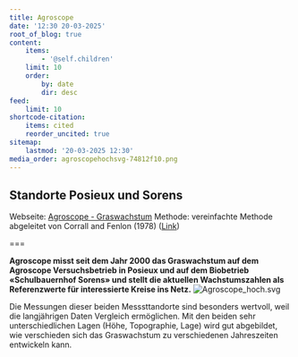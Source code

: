 ```yaml
---
title: Agroscope
date: '12:30 20-03-2025'
root_of_blog: true
content:
    items:
        - '@self.children'
    limit: 10
    order:
        by: date
        dir: desc
feed:
    limit: 10
shortcode-citation:
    items: cited
    reorder_uncited: true
sitemap:
    lastmod: '20-03-2025 12:30'
media_order: agroscopehochsvg-74812f10.png
---
```


## Standorte Posieux und Sorens 

Webseite:  [Agroscope - Graswachstum](https://www.agroscope.admin.ch/agroscope/de/home/services/dienste/futtermittel/weidemanagement/graswachstum.html)
Methode: vereinfachte Methode abgeleitet von Corrall and Fenlon (1978)  ([Link](https://www.agroscope.admin.ch/agroscope/de/home/services/dienste/futtermittel/weidemanagement/graswachstum/erhebungsmethode.html))

===

**Agroscope misst seit dem Jahr 2000 das Graswachstum auf dem Agroscope Versuchsbetrieb in Posieux und auf dem Biobetrieb «Schulbauernhof Sorens» und stellt die aktuellen Wachstumszahlen als Referenzwerte für interessierte Kreise ins Netz.**
 ![Agroscope_hoch.svg](Agroscope_hoch.svg.png?resize=200,200 "Agroscope_hoch.svg")
 
Die Messungen dieser beiden Messsttandorte sind besonders wertvoll, weil die langjährigen Daten Vergleich ermöglichen. Mit den beiden sehr unterschiedlichen Lagen (Höhe, Topographie, Lage) wird gut abgebildet, wie verschieden sich das Graswachstum zu verschiedenen Jahreszeiten entwickeln kann. 
